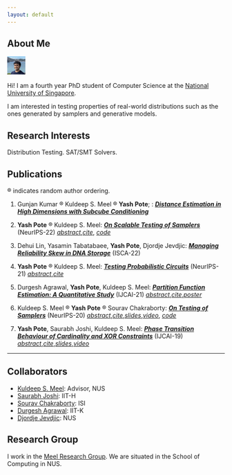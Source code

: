 ```yaml
---
layout: default
---
```


## About Me

<img class="profile-picture" src="yash.jpg" height="42" width="42">

Hi! I am a fourth year PhD student of Computer Science at the [National University of Singapore](https://www.comp.nus.edu.sg).

I am interested in testing properties of real-world distributions such as the ones generated by samplers and generative models. 

## Research Interests
Distribution Testing.
SAT/SMT Solvers.
## Publications

&reg; indicates random author ordering.
1. Gunjan Kumar &reg; Kuldeep S. Meel &reg; **Yash Pote**; : *[**Distance Estimation in High Dimensions with Subcube Conditioning**]()*

2. **Yash Pote** &reg; Kuldeep S. Meel: *[**On Scalable Testing of Samplers**](https://arxiv.org/abs/2306.13958)* (NeurIPS-22) *[abstract](https://arxiv.org/abs/2306.13958)*,*[cite](https://yashpote.github.io/files/bibs/PM22.bib)*, *[code](https://github.com/meelgroup/barbarik)*

3. Dehui Lin, Yasamin Tabatabaee, **Yash Pote**, Djordje Jevdjic: *[**Managing Reliability Skew in DNA Storage**](https://arxiv.org/abs/2204.12261)* (ISCA-22)

4. **Yash Pote** &reg; Kuldeep S. Meel: *[**Testing Probabilistic Circuits**](https://www.comp.nus.edu.sg/~meel/Papers/neurips21-pm.pdf)* (NeurIPS-21) *[abstract](https://meelgroup.github.io/publication/neurips21_teq/)*,*[cite](https://meelgroup.github.io/publication/neurips21_teq/)*

5. Durgesh Agrawal, **Yash Pote**, Kuldeep S. Meel: *[**Partition Function Estimation: A Quantitative Study**](https://arxiv.org/abs/2105.11132)* (IJCAI-21) *[abstract](https://meelgroup.github.io/publication/ijcai21_partition/)*,*[cite](https://meelgroup.github.io/publication/ijcai21_partition/)*,*[poster](https://yashpote.github.io/files/posters/ijcai21.pdf)*

6. Kuldeep S. Meel &reg; **Yash Pote** &reg; Sourav Chakraborty: *[**On Testing of Samplers**](https://arxiv.org/abs/2010.12918)* (NeurIPS-20) *[abstract](https://meelgroup.github.io/publication/neurips20_testing/)*,*[cite](https://meelgroup.github.io/publication/neurips20_testing/)*,*[slides](https://meelgroup.github.io/files/slides/Neurips20-MPC.pdf)*,*[video](https://slideslive.com/38936618/on-testing-of-samplers?ref=account-81660-history)*, *[code](https://github.com/meelgroup/barbarik)*

7. **Yash Pote**, Saurabh Joshi, Kuldeep S. Meel: *[**Phase Transition Behaviour of Cardinality and XOR Constraints**](https://arxiv.org/abs/1910.09755)* (IJCAI-19) *[abstract](https://meelgroup.github.io/publication/ijcai19_cardxor/)*,*[cite](https://meelgroup.github.io/publication/ijcai19_cardxor/)*,*[slides](https://meelgroup.github.io/files/slides/ijcai19pjm.pdf)*,*[video](https://www.youtube.com/watch?v=uUZapkZOLYE)*

---

## Collaborators

* [Kuldeep S. Meel](https://www.comp.nus.edu.sg/~meel/): Advisor, NUS 
* [Saurabh Joshi](https://sbjoshi.github.io/): IIT-H
* [Sourav Chakraborty](https://https://www.isical.ac.in/~sourav/): ISI
* [Durgesh Agrawal](https://durgeshra.github.io/): IIT-K
* [Djordje Jevdjic](https://www.comp.nus.edu.sg/~jevdjic/): NUS

## Research Group

I work in the [Meel Research Group](https://meelgroup.github.io/). We are situated in the School of Computing in NUS. 
